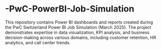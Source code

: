 # -PwC-PowerBI-Job-Simulation
This repository contains Power BI dashboards and reports created during the PwC Switzerland Power BI Job Simulation (March 2025). The project demonstrates expertise in data visualization, KPI analysis, and business decision-making across various domains, including customer retention, HR analytics, and call center trends. 
